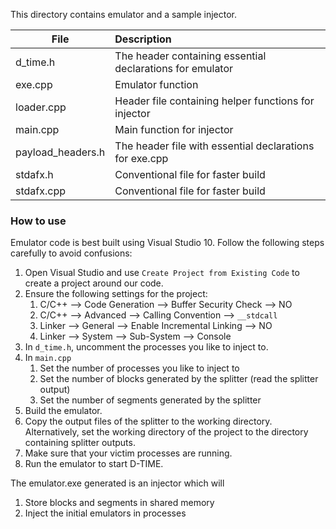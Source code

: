 This directory contains emulator and a sample injector.

| File              | Description                                                    |
|-------------------|:---------------------------------------------------------------|
| d_time.h          | The header containing essential declarations for emulator      |
| exe.cpp           | Emulator function                                              |
| loader.cpp        | Header file containing helper functions for injector          |
| main.cpp          | Main function for injector                                     |
| payload_headers.h | The header file with essential declarations for exe.cpp        |
| stdafx.h          | Conventional file for faster build                             |
| stdafx.cpp        | Conventional file for faster build                             |

### How to use
Emulator code is best built using Visual Studio 10.
Follow the following steps carefully to avoid confusions:
1. Open Visual Studio and use `Create Project from Existing Code` to create a project around our code.
2. Ensure the following settings for the project:  
   1. C/C++ --> Code Generation --> Buffer Security Check --> NO
   2. C/C++ --> Advanced --> Calling Convention --> `__stdcall`
   3. Linker --> General --> Enable Incremental Linking --> NO
   4. Linker --> System --> Sub-System --> Console
3. In `d_time.h`, uncomment the processes you like to inject to.
4. In `main.cpp`  
   1. Set the number of processes you like to inject to
   2. Set the number of blocks generated by the splitter (read the splitter output)
   3. Set the number of segments generated by the splitter
5. Build the emulator.
6. Copy the output files of the splitter to the working directory. Alternatively, set the working directory of the project to the directory containing splitter outputs.
6. Make sure that your victim processes are running.
7. Run the emulator to start D-TIME.

The emulator.exe generated is an injector which will
   1. Store blocks and segments in shared memory
   2. Inject the initial emulators in processes
